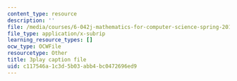 ```yaml
---
content_type: resource
description: ''
file: /media/courses/6-042j-mathematics-for-computer-science-spring-2015/c117546a1c3d5b03abb4bc0472696ed9_cUYTlKA8jaw.vtt
file_type: application/x-subrip
learning_resource_types: []
ocw_type: OCWFile
resourcetype: Other
title: 3play caption file
uid: c117546a-1c3d-5b03-abb4-bc0472696ed9
---
```

